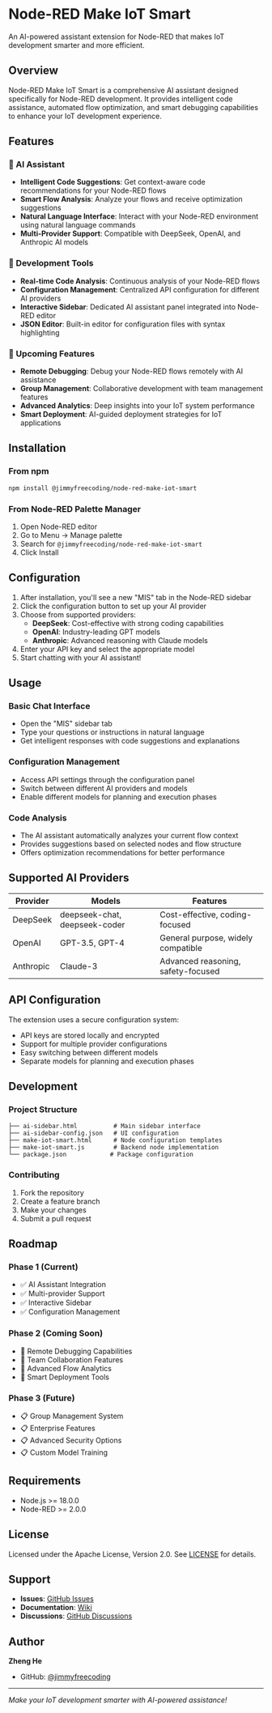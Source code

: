 # Node-RED Make IoT Smart

An AI-powered assistant extension for Node-RED that makes IoT development smarter and more efficient.

## Overview

Node-RED Make IoT Smart is a comprehensive AI assistant designed specifically for Node-RED development. It provides intelligent code assistance, automated flow optimization, and smart debugging capabilities to enhance your IoT development experience.

## Features

### 🤖 AI Assistant
- **Intelligent Code Suggestions**: Get context-aware code recommendations for your Node-RED flows
- **Smart Flow Analysis**: Analyze your flows and receive optimization suggestions
- **Natural Language Interface**: Interact with your Node-RED environment using natural language commands
- **Multi-Provider Support**: Compatible with DeepSeek, OpenAI, and Anthropic AI models

### 🔧 Development Tools
- **Real-time Code Analysis**: Continuous analysis of your Node-RED flows
- **Configuration Management**: Centralized API configuration for different AI providers
- **Interactive Sidebar**: Dedicated AI assistant panel integrated into Node-RED editor
- **JSON Editor**: Built-in editor for configuration files with syntax highlighting

### 🚀 Upcoming Features
- **Remote Debugging**: Debug your Node-RED flows remotely with AI assistance
- **Group Management**: Collaborative development with team management features
- **Advanced Analytics**: Deep insights into your IoT system performance
- **Smart Deployment**: AI-guided deployment strategies for IoT applications

## Installation

### From npm
```bash
npm install @jimmyfreecoding/node-red-make-iot-smart
```

### From Node-RED Palette Manager
1. Open Node-RED editor
2. Go to Menu → Manage palette
3. Search for `@jimmyfreecoding/node-red-make-iot-smart`
4. Click Install

## Configuration

1. After installation, you'll see a new "MIS" tab in the Node-RED sidebar
2. Click the configuration button to set up your AI provider
3. Choose from supported providers:
   - **DeepSeek**: Cost-effective with strong coding capabilities
   - **OpenAI**: Industry-leading GPT models
   - **Anthropic**: Advanced reasoning with Claude models
4. Enter your API key and select the appropriate model
5. Start chatting with your AI assistant!

## Usage

### Basic Chat Interface
- Open the "MIS" sidebar tab
- Type your questions or instructions in natural language
- Get intelligent responses with code suggestions and explanations

### Configuration Management
- Access API settings through the configuration panel
- Switch between different AI providers and models
- Enable different models for planning and execution phases

### Code Analysis
- The AI assistant automatically analyzes your current flow context
- Provides suggestions based on selected nodes and flow structure
- Offers optimization recommendations for better performance

## Supported AI Providers

| Provider | Models | Features |
|----------|--------|----------|
| DeepSeek | deepseek-chat, deepseek-coder | Cost-effective, coding-focused |
| OpenAI | GPT-3.5, GPT-4 | General purpose, widely compatible |
| Anthropic | Claude-3 | Advanced reasoning, safety-focused |

## API Configuration

The extension uses a secure configuration system:
- API keys are stored locally and encrypted
- Support for multiple provider configurations
- Easy switching between different models
- Separate models for planning and execution phases

## Development

### Project Structure
```
├── ai-sidebar.html          # Main sidebar interface
├── ai-sidebar-config.json   # UI configuration
├── make-iot-smart.html      # Node configuration templates
├── make-iot-smart.js        # Backend node implementation
└── package.json            # Package configuration
```

### Contributing
1. Fork the repository
2. Create a feature branch
3. Make your changes
4. Submit a pull request

## Roadmap

### Phase 1 (Current)
- ✅ AI Assistant Integration
- ✅ Multi-provider Support
- ✅ Interactive Sidebar
- ✅ Configuration Management

### Phase 2 (Coming Soon)
- 🔄 Remote Debugging Capabilities
- 🔄 Team Collaboration Features
- 🔄 Advanced Flow Analytics
- 🔄 Smart Deployment Tools

### Phase 3 (Future)
- 📋 Group Management System
- 📋 Enterprise Features
- 📋 Advanced Security Options
- 📋 Custom Model Training

## Requirements

- Node.js >= 18.0.0
- Node-RED >= 2.0.0

## License

Licensed under the Apache License, Version 2.0. See [LICENSE](LICENSE) for details.

## Support

- **Issues**: [GitHub Issues](https://github.com/jimmyfreecoding/node-red-make-iot-smart/issues)
- **Documentation**: [Wiki](https://github.com/jimmyfreecoding/node-red-make-iot-smart/wiki)
- **Discussions**: [GitHub Discussions](https://github.com/jimmyfreecoding/node-red-make-iot-smart/discussions)

## Author

**Zheng He**
- GitHub: [@jimmyfreecoding](https://github.com/jimmyfreecoding)

---

*Make your IoT development smarter with AI-powered assistance!*